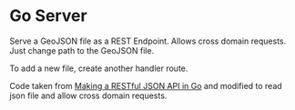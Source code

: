 # Go Server

Serve a GeoJSON file as a REST Endpoint. Allows cross domain requests. Just change path to the GeoJSON file. 

To add a new file, create another handler route.


Code taken from [Making a RESTful JSON API in Go](http:////thenewstack.io/make-a-restful-json-api-go/) and modified to read json file and allow cross domain requests.
